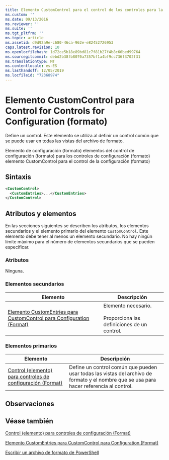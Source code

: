 ```yaml
---
title: Elemento CustomControl para el control de los controles para la configuración (Format) | Microsoft Docs
ms.custom: ''
ms.date: 09/13/2016
ms.reviewer: ''
ms.suite: ''
ms.tgt_pltfrm: ''
ms.topic: article
ms.assetid: d9d92a9e-c680-46ca-962e-e82452726953
caps.latest.revision: 10
ms.openlocfilehash: 1d72ce5b18e89bd81c7f81b27f4b8c60bed99764
ms.sourcegitcommit: debd2b38fb8070a7357bf1a4bf9cc736f3702f31
ms.translationtype: MT
ms.contentlocale: es-ES
ms.lasthandoff: 12/05/2019
ms.locfileid: "72368974"
---
```

# <a name="customcontrol-element-for-control-for-controls-for-configuration-format"></a>Elemento CustomControl para Control for Controls for Configuration (formato)

Define un control. Este elemento se utiliza al definir un control común que se puede usar en todas las vistas del archivo de formato.

Elemento de configuración (formato) elementos del control de configuración (formato) para los controles de configuración (formato) elemento CustomControl para el control de la configuración (formato)

## <a name="syntax"></a>Sintaxis

```xml
<CustomControl>
  <CustomEntries>...</CustomEntries>
</CustomControl>
```

## <a name="attributes-and-elements"></a>Atributos y elementos

En las secciones siguientes se describen los atributos, los elementos secundarios y el elemento primario del elemento `CustomControl`. Este elemento debe tener al menos un elemento secundario. No hay ningún límite máximo para el número de elementos secundarios que se pueden especificar.

### <a name="attributes"></a>Atributos

Ninguna.

### <a name="child-elements"></a>Elementos secundarios

|Elemento|Descripción|
|-------------|-----------------|
|[Elemento CustomEntries para CustomControl para Configuration (Format)](./customentries-element-for-customcontrol-for-controls-for-configuration-format.md)|Elemento necesario.<br /><br /> Proporciona las definiciones de un control.|

### <a name="parent-elements"></a>Elementos primarios

|Elemento|Descripción|
|-------------|-----------------|
|[Control (elemento) para controles de configuración (Format)](./control-element-for-controls-for-configuration-format.md)|Define un control común que pueden usar todas las vistas del archivo de formato y el nombre que se usa para hacer referencia al control.|

## <a name="remarks"></a>Observaciones

## <a name="see-also"></a>Véase también

[Control (elemento) para controles de configuración (Format)](./control-element-for-controls-for-configuration-format.md)

[Elemento CustomEntries para CustomControl para Configuration (Format)](./customentries-element-for-customcontrol-for-controls-for-configuration-format.md)

[Escribir un archivo de formato de PowerShell](./writing-a-powershell-formatting-file.md)

